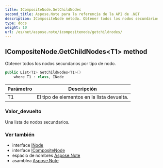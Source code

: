 ```yaml
---
title: ICompositeNode.GetChildNodes
second_title: Aspose.Note para la referencia de la API de .NET
description: ICompositeNode método. Obtener todos los nodos secundarios por tipo de nodo.
type: docs
weight: 10
url: /es/net/aspose.note/icompositenode/getchildnodes/
---
```

## ICompositeNode.GetChildNodes&lt;T1&gt; method

Obtener todos los nodos secundarios por tipo de nodo.

```csharp
public List<T1> GetChildNodes<T1>()
    where T1 : class, INode
```

| Parámetro | Descripción |
| --- | --- |
| T1 | El tipo de elementos en la lista devuelta. |

### Valor_devuelto

Una lista de nodos secundarios.

### Ver también

* interface [INode](../../inode/)
* interface [ICompositeNode](../)
* espacio de nombres [Aspose.Note](../../icompositenode/)
* asamblea [Aspose.Note](../../../)


